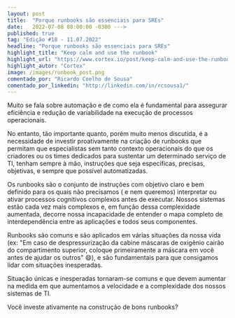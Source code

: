 ```yaml
---
layout: post 
title:  "Porque runbooks são essenciais para SREs"
date:   2022-07-08 08:00:00 -0300 --->
published: true
tag: "Edição #18 - 11.07.2022"
headline: "Porque runbooks são essenciais para SREs"
highlight_title: "Keep calm and use the runbook"
highlight_url: "https://www.cortex.io/post/keep-calm-and-use-the-runbook"
highlight_autor: "Cortex"
image: /images/runbook_post.png
comentado_por: "Ricardo Coelho de Sousa"
comentado_por_linkedin: "http://linkedin.com/in/rcsousa1/"
---
```

Muito se fala sobre automação e de como ela é fundamental para assegurar eficiência e redução de variabilidade na execução de processos operacionais.

No entanto, tão importante quanto, porém muito menos discutida, é a necessidade de investir proativamente na criação de runbooks que permitam que especialistas sem tanto contexto operacionais do que os criadores ou os times dedicados para sustentar um determinado serviço de TI, tenham sempre à mão, instruções que seja específicas, precisas, objetivas, e sempre que possível automatizadas.

Os runbooks são o conjunto de instruções com objetivo claro e bem definido para os quais não precisamos ( e nem queremos) interpretar ou ativar processos cognitivos complexos antes de executar. Nossos sistemas estão cada vez mais complexos e, em função dessa complexidade aumentada, decorre nossa incapacidade de entender o mapa completo de interdependência entre as aplicações e todos seus componentes.

Runbooks são comuns e são aplicados em várias situações da nossa vida (ex: "Em caso de despressurização da cabine máscaras de oxigênio cairão do compartimento superior, coloque primeiramente a máscara em você antes de ajudar os outros" 😄), e são fundamentais para que consigamos lidar com situações inesperadas.

Situação únicas e inesperadas tornaram-se comuns e que devem aumentar na medida em que aumentamos a velocidade e a complexidade dos nossos sistemas de TI.

Você investe ativamente na construção de bons runbooks?